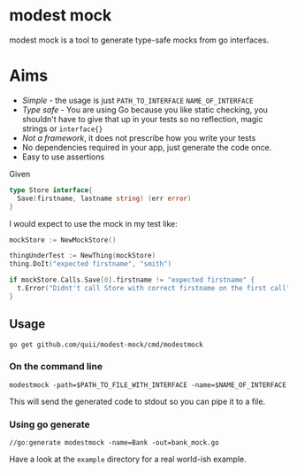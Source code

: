 # modest mock

modest mock is a tool to generate type-safe mocks from go interfaces.

# Aims

- *Simple* - the usage is just `PATH_TO_INTERFACE` `NAME_OF_INTERFACE`
- *Type safe* - You are using Go because you like static checking, you shouldn't have to give that up in your tests so no reflection, magic strings or `interface{}`
- *Not a framework*, it does not prescribe how you write your tests
- No dependencies required in your app, just generate the code once.
- Easy to use assertions

Given

```go
type Store interface{
  Save(firstname, lastname string) (err error)
}
```

I would expect to use the mock in my test like:

```go
mockStore := NewMockStore()

thingUnderTest := NewThing(mockStore)
thing.DoIt("expected firstname", "smith")

if mockStore.Calls.Save[0].firstname != "expected firstname" {
  t.Error("Didnt't call Store with correct firstname on the first call")
}
```

## Usage

`go get github.com/quii/modest-mock/cmd/modestmock`

### On the command line

`modestmock -path=$PATH_TO_FILE_WITH_INTERFACE -name=$NAME_OF_INTERFACE`

This will send the generated code to stdout so you can pipe it to a file.

### Using go generate

`//go:generate modestmock -name=Bank -out=bank_mock.go`

Have a look at the `example` directory for a real world-ish example. 